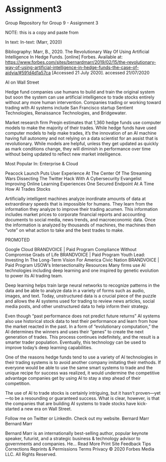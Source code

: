 # Assignment3
Group Repository for Group 9 - Assignment 3


NOTE: this is a copy and paste from

In text: In-text: (Marr, 2020)

Bibliography: Marr, B., 2020. The Revolutionary Way Of Using Artificial Intelligence In Hedge Funds. [online] Forbes. Available at: <https://www.forbes.com/sites/bernardmarr/2019/02/15/the-revolutionary-way-of-using-artificial-intelligence-in-hedge-funds-the-case-of-aidyia/#591d4d1a57ca> [Accessed 21 July 2020].
accessed 21/07/2020



AI on Wall Street

Hedge fund companies use humans to build and train the original system but soon the system can use artificial intelligence to trade stocks entirely without any more human intervention. Companies trading or working toward trading with AI systems include San Francisco startup Sentient Technologies, Renaissance Technologies, and Bridgewater.

Market research firm Preqin estimates that 1,360 hedge funds use computer models to make the majority of their trades. While hedge funds have used computer models to help make trades, it’s the innovation of an AI machine having full autonomy and not relying on a data scientist for an assist that is revolutionary.  While models are helpful, unless they get updated as quickly as mark conditions change, they will diminish in performance over time without being updated to reflect new market intelligence.

Most Popular In: Enterprise & Cloud

Peacock Launch Puts User Experience At The Center Of The Streaming Wars
Dissecting The Twitter Hack With A Cybersecurity Evangelist
Improving Online Learning Experiences One Secured Endpoint At A Time
How AI Trades Stocks

Artificially intelligent machines analyze inordinate amounts of data at extraordinary speeds that is impossible for humans. They learn from the information they analyze to improve their trading acumen. This information includes market prices to corporate financial reports and accounting documents to social media, news trends, and macroeconomic data. Once the information is analyzed by thousands of machines, the machines then “vote” on what action to take and the best trades to make.

PROMOTED

Google Cloud BRANDVOICE | Paid Program
Compliance Without Compromise
Grads of Life BRANDVOICE | Paid Program
Youth Lead: Investing In The Long-Term Vision For America
Civic Nation BRANDVOICE | Paid Program
USOW’s Intersectionality Resources
Many firms use AI technologies including deep learning and one inspired by genetic evolution to power its AI trading team.

Deep learning helps train large neural networks to recognize patterns in the data and be able to analyze data in a variety of forms such as audio, images, and text. Today, unstructured data is a crucial piece of the puzzle and allows the AI systems used for trading to review news articles, social media posts, and other unstructured data to help inform their strategy.

Even though “past performance does not predict future returns” AI systems also use historical stock data to test their performance and learn from how the market reacted in the past. In a form of “evolutionary computation,” the AI determines the winners and uses their “genes” to create the next generation of trades. This process continues indefinitely, and the result is a smarter trader population. Eventually, this technology can be used to improve today’s deep learning capabilities.

One of the reasons hedge funds tend to use a variety of AI technologies in their trading systems is to avoid another company imitating their methods. If everyone would be able to use the same smart systems to trade and the unique recipe for success was realized, it would undermine the competitive advantage companies get by using AI to stay a step ahead of their competition.

The use of AI to trade stocks is certainly intriguing, but it hasn’t proven—yet—to be a resounding or guaranteed success. What is clear, however, is that the companies that are building AI systems to trade stocks have kick-started a new era on Wall Street.

Follow me on Twitter or LinkedIn. Check out my website. 
Bernard Marr
Bernard Marr

Bernard Marr is an internationally best-selling author, popular keynote speaker, futurist, and a strategic business & technology advisor to governments and companies. He… Read More
Print
Site Feedback
Tips
Corrections
Reprints & Permissions
Terms
Privacy
© 2020 Forbes Media LLC. All Rights Reserved.